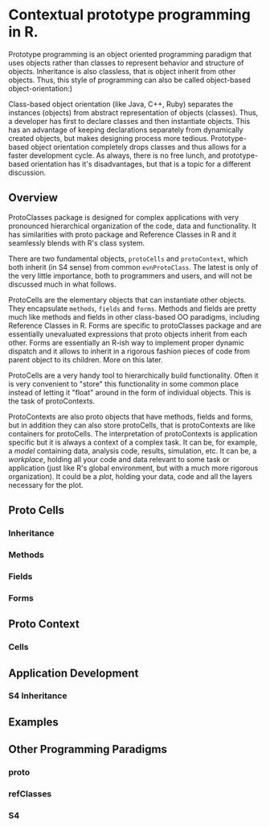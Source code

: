 
# Contextual prototype programming in R.

Prototype programming is an object oriented programming paradigm that uses
objects rather than classes to represent behavior and structure of
objects. Inheritance is also classless, that is object inherit from other
objects. Thus, this style of programming can also be called object-based
object-orientation:)

Class-based object orientation (like Java, C++, Ruby) separates the instances
(objects) from abstract representation of objects (classes). Thus, a developer
has first to declare classes and then instantiate objects. This has an advantage
of keeping declarations separately from dynamically created objects, but makes
designing process more tedious. Prototype-based object orientation completely
drops classes and thus allows for a faster development cycle. As always, there
is no free lunch, and prototype-based orientation has it's disadvantages, but
that is a topic for a different discussion.

## Overview

ProtoClasses package is designed for complex applications with very pronounced
hierarchical organization of the code, data and functionality. It has
similarities with proto package and Reference Classes in R and it seamlessly
blends with R's class system.
 
There are two fundamental objects, `protoCells` and `protoContext`, which both
inherit (in S4 sense) from common `evnProtoClass`. The latest is only of the
very little importance, both to programmers and users, and will not be discussed
much in what follows.

ProtoCells are the elementary objects that can instantiate other objects. They
encapsulate `methods`, `fields` and `forms`. Methods and fields are pretty much
like methods and fields in other class-based OO paradigms, including Reference
Classes in R. Forms are specific to protoClasses package and are essentially
unevaluated expressions that proto objects inherit from each other. Forms are
essentially an R-ish way to implement proper dynamic dispatch and it allows to
inherit in a rigorous fashion pieces of code from parent object to its
children. More on this later.

ProtoCells are a very handy tool to hierarchically build functionality. Often it
is very convenient to "store" this functionality in some common place instead of
letting it "float" around in the form of individual objects. This is the task of
protoContexts.

ProtoContexts are also proto objects that have methods, fields and forms, but in
addition they can also store protoCells, that is protoContexts are like
containers for protoCells. The interpretation of protoContexts is application
specific but it is always a context of a complex task. It can be, for example, a
_model_ containing data, analysis code, results, simulation, etc. It can be, a
_workplace_, holding all your code and data relevant to some task or application
(just like R's global environment, but with a much more rigorous
organization). It could be a _plot_, holding your data, code and all the layers
necessary for the plot.

## Proto Cells

### Inheritance

### Methods

### Fields

### Forms

## Proto Context

### Cells

## Application Development

### S4 Inheritance 

## Examples 

## Other Programming Paradigms

### proto
### refClasses
### S4


